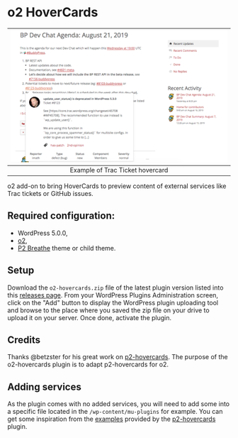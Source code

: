 # o2 HoverCards

|  ![hovercard](./screenshot.png)  |
|               :---:              |
| Example of Trac Ticket hovercard |

o2 add-on to bring HoverCards to preview content of external services like Trac tickets or GitHub issues.

## Required configuration:

- WordPress 5.0.0,
- [o2](https://geto2.com/),
- [P2 Breathe](https://wpcom-themes.svn.automattic.com/p2-breathe/) theme or child theme.

## Setup

Download the `o2-hovercards.zip` file of the latest plugin version listed into this [releases page](https://github.com/imath/o2-hovercards/releases). From your WordPress Plugins Administration screen, click on the "Add" button to display the WordPress plugin uploading tool and browse to the place where you saved the zip file on your drive to upload it on your server. Once done, activate the plugin.

## Credits

Thanks @betzster for his great work on [p2-hovercards](https://github.com/Automattic/p2-hovercards).
The purpose of the o2-hovercards plugin is to adapt p2-hovercards for o2.

## Adding services

As the plugin comes with no added services, you will need to add some into a specific file located in the `/wp-content/mu-plugins` for example. You can get some inspiration from the [examples](https://github.com/Automattic/p2-hovercards/blob/master/examples.php) provided by the [p2-hovercards](https://github.com/Automattic/p2-hovercards) plugin.
